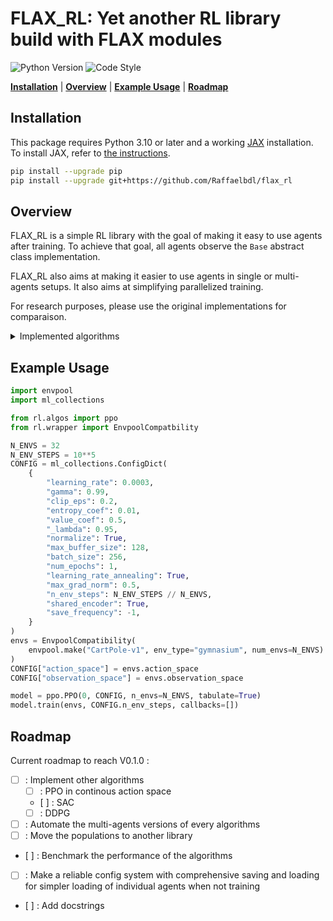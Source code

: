 # FLAX_RL: Yet another RL library build with FLAX modules

![Python Version](https://img.shields.io/badge/Python->=3.10-blue)
![Code Style](https://img.shields.io/badge/Code_Style-black-black)

[**Installation**](#installation) 
|  [**Overview**](#overview) 
| [**Example Usage**](#example-usage)
| [**Roadmap**](#example-usage)

## Installation
This package requires Python 3.10 or later and a working [JAX](https://github.com/google/jax) installation.
To install JAX, refer to [the instructions](https://github.com/google/jax#installation).

```bash
pip install --upgrade pip
pip install --upgrade git+https://github.com/Raffaelbdl/flax_rl
```

## Overview
FLAX_RL is a simple RL library with the goal of making it easy to use agents after training. To achieve that goal, all agents observe the `Base` abstract class implementation.

FLAX_RL also aims at making it easier to use agents in single or multi-agents setups. It also aims at simplifying parallelized training. 

For research purposes, please use the original implementations for comparaison. 

<details>
<summary>Implemented algorithms</summary>
- PPO
- IPPO
- DQN
</details>



## Example Usage
```python
import envpool
import ml_collections

from rl.algos import ppo
from rl.wrapper import EnvpoolCompatbility

N_ENVS = 32
N_ENV_STEPS = 10**5
CONFIG = ml_collections.ConfigDict(
    {
        "learning_rate": 0.0003,
        "gamma": 0.99,
        "clip_eps": 0.2,
        "entropy_coef": 0.01,
        "value_coef": 0.5,
        "_lambda": 0.95,
        "normalize": True,
        "max_buffer_size": 128,
        "batch_size": 256,
        "num_epochs": 1,
        "learning_rate_annealing": True,
        "max_grad_norm": 0.5,
        "n_env_steps": N_ENV_STEPS // N_ENVS,
        "shared_encoder": True,
        "save_frequency": -1,
    }
)
envs = EnvpoolCompatibility(
    envpool.make("CartPole-v1", env_type="gymnasium", num_envs=N_ENVS)
)
CONFIG["action_space"] = envs.action_space
CONFIG["observation_space"] = envs.observation_space

model = ppo.PPO(0, CONFIG, n_envs=N_ENVS, tabulate=True)
model.train(envs, CONFIG.n_env_steps, callbacks=[])
```

## Roadmap
Current roadmap to reach V0.1.0 :
- [ ] : Implement other algorithms
    - [ ] : PPO in continous action space
    - [ ] : SAC
    - [ ] : DDPG
- [ ] : Automate the multi-agents versions of every algorithms
- [ ] : Move the populations to another library
- [ ] : Benchmark the performance of the algorithms
- [ ] : Make a reliable config system with comprehensive saving and loading for simpler loading of individual agents when not training
- [ ] : Add docstrings
